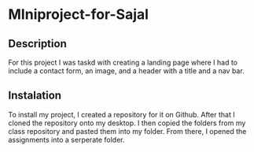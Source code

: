 # MIniproject-for-Sajal

## Description
For this project I was taskd with creating a landing page where I had to include a contact form, an image, and a header with a title and a nav bar.


## Instalation
To install my project, I created a repository for it on Github. After that I cloned the repository onto my desktop. I then copied the folders from my class repository and pasted them into my folder. From there, I opened the assignments into a serperate folder.
